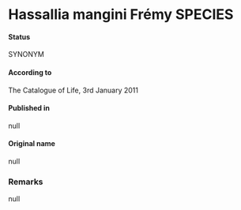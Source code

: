 Hassallia mangini Frémy SPECIES
=======

#### Status
SYNONYM

#### According to
The Catalogue of Life, 3rd January 2011

#### Published in
null

#### Original name
null

### Remarks
null